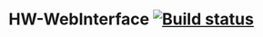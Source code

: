 # HW-WebInterface [![Build status](https://ci.appveyor.com/api/projects/status/fx12iw2nh9rqs2ye?svg=true)](https://ci.appveyor.com/project/Mlle1Maniaque/hw-webinterface)
